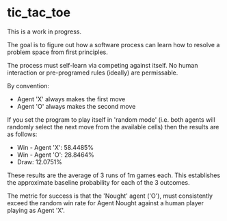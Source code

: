 # tic_tac_toe
This is a work in progress.

The goal is to figure out how a software process can learn how to resolve a problem space from first principles.

The process must self-learn via competing against itself.  No human interaction or pre-programed rules (ideally) are permissable.

By convention:
- Agent 'X' always makes the first move
- Agent 'O' always makes the second move

If you set the program to play itself in 'random mode' (i.e. both agents will randomly select the next move from the available cells) then the results are as follows:
- Win - Agent 'X':  58.4485%
- Win - Agent 'O':  28.8464%
- Draw:             12.0751%
  
These results are the average of 3 runs of 1m games each.  This establishes the approximate baseline probability for each of the 3 outcomes.

The metric for success is that the 'Nought' agent ('O'), must consistently exceed the random win rate for Agent Nought against a human player playing as Agent 'X'.
